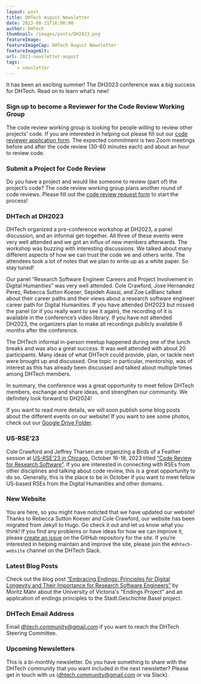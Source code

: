 ```yaml
---
layout: post
title: DHTech August Newsletter
date: 2023-08-31T16:00:00
author: DHTech
thumbnail: /images/posts/DH2023.png
featureImage: 
featureImageCap: DHTech August Newsletter
featureImageAlt: 
url: 2023-newsletter-august
tags:
    - newsletter
---
```


It has been an exciting summer! The DH2023 conference was a big success for DHTech. Read on to learn what’s new!

<!--more-->

### Sign up to become a Reviewer for the Code Review Working Group

The code review working group is looking for people willing to review other projects' code. If you are interested in helping out please fill out our [code reviewer application form](https://forms.gle/3UsMdPREbnnKjod37). The expected commitment is two Zoom meetings before and after the code review (30-60 minutes each) and about an hour to review code.

### Submit a Project for Code Review
Do you have a project and would like someone to review (part of) the project’s code? The code review working group plans another round of code reviews. Please fill out the [code review request form](https://forms.gle/HLxTfrDGmoVPfauK7) to start the process!

### DHTech at DH2023
DHTech organized a pre-conference workshop at DH2023, a panel discussion, and an informal get-together. All three of these events were very well attended and we got an influx of new members afterwards. The workshop was buzzing with interesting discussions. We talked about many different aspects of how we can trust the code we and others write. The attendees took a lot of notes that we plan to write up as a white paper. So stay tuned!

Our panel “Research Software Engineer Careers and Project Involvement in Digital Humanities” was very well attended. Cole Crawford, Jose Hernandez Perez, Rebecca Sutton Koeser, Sepideh Alassi, and Zoe LeBlanc talked about their career paths and their views about a research software engineer career path for Digital Humanities. If you have attended DH2023 but missed the panel (or if you really want to see it again), the recording of it is available in the conference’s video library. If you have not attended DH2023, the organizers plan to make all recordings publicly available 6 months after the conference. 

The DHTech informal in-person meetup happened during one of the lunch breaks and was also a great success. It was well attended with about 20 participants. Many ideas of what DHTech could provide, plan, or tackle next were brought up and discussed. One topic in particular, mentorship, was of interest as this has already been discussed and talked about multiple times among DHTech members. 

In summary, the conference was a great opportunity to meet fellow DHTech members, exchange and share ideas, and strengthen our community. We definitely look forward to DH2024! 

If you want to read more details, we will soon publish some blog posts about the different events on our website! If you want to see some photos, check out our [Google Drive Folder](https://drive.google.com/drive/folders/1QS-G1RTbwaEQ2OziZPiBTt5DUkfipvBk?usp=sharing).

### US-RSE’23
Cole Crawford and Jeffrey Tharsen are organizing a Birds of a Feather session at [US-RSE’23 in Chicago](https://us-rse.org/usrse23), October 16-18, 2023 titled [“Code Review for Research Software”](https://us-rse.org/usrse23/program/bofs/#code-review-for-research-software). If you are interested in connecting with RSEs from other disciplines and talking about code review, this is a great opportunity to do so. Generally, this is the place to be in October if you want to meet fellow US-based RSEs from the Digital Humanities and other domains.

### New Website
You are here, so you might have noticted that we have updated our website! Thanks to Rebecca Sutton Koeser and Cole Crawford, our website has been migrated from Jekyll to Hugo. Go check it out and let us know what you think! If you find any problems or have ideas for how we can improve it, please [create an issue](https://github.com/dh-tech/dh-tech.github.io/issues) on the GitHub repository for the site. If you’re interested in helping maintain and improve the site, please join the `#dhtech-website` channel on the DHTech Slack.

### Latest Blog Posts
Check out the blog post [“Embracing Endings: Principles for Digital Longevity and Their Importance for Research Software Engineers”](https://dh-tech.github.io/blog/2023-08-07-ending-principles/#/) by Moritz Mähr about the University of Victoria's "Endings Project" and an application of endings principles to the Stadt.Geschichte.Basel project.

### DHTech Email Address
Email dhtech.community@gmail.com if you want to reach the DHTech Steering Committee.

### Upcoming Newsletters
This is a bi-monthly newsletter. Do you have something to share with the DHTech community that you want included in the next newsletter? Please get in touch with us (dhtech.community@gmail.com or via Slack).
